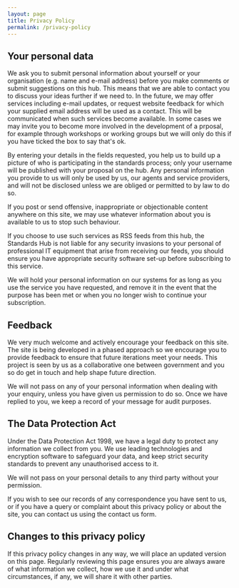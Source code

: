```yaml
---
layout: page
title: Privacy Policy
permalink: /privacy-policy
---
```


## Your personal data

We ask you to submit personal information about yourself or your organisation (e.g. name and e-mail address) before you make comments or submit suggestions on this hub. This means that we are able to contact you to discuss your ideas further if we need to. In the future, we may offer services including e-mail updates, or request website feedback for which your supplied email address will be used as a contact. This will be communicated when such services become available. In some cases we may invite you to become more involved in the development of a prposal, for example through workshops or working groups but we will only do this if you have ticked the box to say that's ok.

By entering your details in the fields requested, you help us to build up a picture of who is participating in the standards process; only your username will be published with your proposal on the hub. Any personal information you provide to us will only be used by us, our agents and service providers, and will not be disclosed unless we are obliged or permitted to by law to do so.

If you post or send offensive, inappropriate or objectionable content anywhere on this site, we may use whatever information about you is available to us to stop such behaviour.

If you choose to use such services as RSS feeds from this hub, the Standards Hub is not liable for any security invasions to your personal of professional IT equipment that arise from receiving our feeds, you should ensure you have appropriate security software set-up before subscribing to this service.

We will hold your personal information on our systems for as long as you use the service you have requested, and remove it in the event that the purpose has been met or when you no longer wish to continue your subscription.

## Feedback

We very much welcome and actively encourage your feedback on this site. The site is being developed in a phased approach so we encourage you to provide feedback to ensure that future iterations meet your needs. This project is seen by us as a collaborative one between government and you so do get in touch and help shape future direction.

We will not pass on any of your personal information when dealing with your enquiry, unless you have given us permission to do so. Once we have replied to you, we keep a record of your message for audit purposes.

## The Data Protection Act

Under the Data Protection Act 1998, we have a legal duty to protect any information we collect from you. We use leading technologies and encryption software to safeguard your data, and keep strict security standards to prevent any unauthorised access to it.

We will not pass on your personal details to any third party without your permission.

If you wish to see our records of any correspondence you have sent to us, or if you have a query or complaint about this privacy policy or about the site, you can contact us using the contact us form.

## Changes to this privacy policy

If this privacy policy changes in any way, we will place an updated version on this page. Regularly reviewing this page ensures you are always aware of what information we collect, how we use it and under what circumstances, if any, we will share it with other parties.
